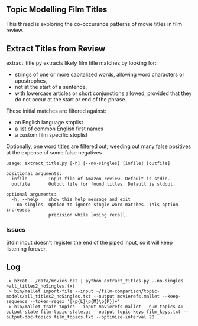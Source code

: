 Topic Modelling Film Titles
----------------------------

This thread is exploring the co-occurance patterns of movie titles in film review.

## Extract Titles from Review

extract_title.py extracts likely film title matches by looking for:
 * strings of one or more capitalized words, allowing word characters or apostrophes,
 * not at the start of a sentence,
 * with lowercase articles or short conjunctions allowed, provided that they do not occur at the start or end of the phrase.

These initial matches are filtered against:
 * an English language stoplist
 * a list of common English first names
 * a custom film specific stoplist

Optionally, one word titles are filtered out, weeding out many false positives at the expense of some false negatives

```
usage: extract_title.py [-h] [--no-singles] [infile] [outfile]

positional arguments:
  infile        Input file of Amazon review. Default is stdin.
  outfile       Output file for found titles. Default is stdout.

optional arguments:
  -h, --help    show this help message and exit
  --no-singles  Option to ignore single word matches. This option increases
                precision while losing recall.
```

### Issues

Stdin input doesn't register the end of the piped input, so it will keep listening forever.

## Log

```
 > bzcat ../data/movies.bz2 | python extract_titles.py --no-singles >all_titles2_noSingles.txt
 > bin/mallet import-file --input ~/film-comparison/topic-models/all_titles2_noSingles.txt --output movierefs.mallet --keep-sequence --token-regex '[\p{L}\p{M}\p{P}]+'
 > bin/mallet train-topics --input movierefs.mallet --num-topics 40 --output-state film-topic-state.gz --output-topic-keys film_keys.txt --output-doc-topics film_topics.txt --optimize-interval 20
```
